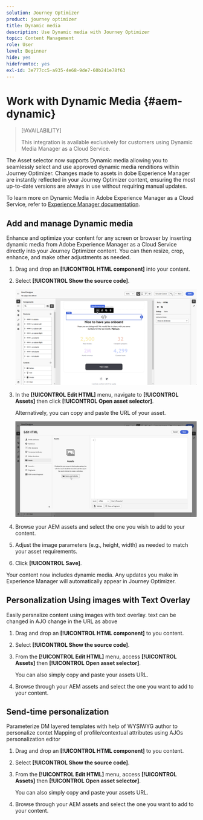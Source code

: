 ```yaml
---
solution: Journey Optimizer
product: journey optimizer
title: Dynamic media
description: Use Dynamic media with Journey Optimizer
topic: Content Management
role: User
level: Beginner
hide: yes
hidefromtoc: yes
exl-id: 3e777cc5-a935-4e68-9de7-60b241e78f63
---
```

# Work with Dynamic Media {#aem-dynamic}

>[!AVAILABILITY]
>
>This integration is available exclusively for customers using Dynamic Media Manager as a Cloud Service.

The Asset selector now supports Dynamic media allowing you to seamlessly select and use approved dynamic media renditions within Journey Optimizer. Changes made to assets in dobe Experience Manager are instantly reflected in your Journey Optimizer content, ensuring the most up-to-date versions are always in use without requiring manual updates.

To learn more on Dynamic Media in Adobe Experience Manager as a Cloud Service, refer to [Experience Manager documentation](https://experienceleague.adobe.com/en/docs/experience-manager-cloud-service/content/assets/dynamicmedia/dynamic-media).

## Add and manage Dynamic media

Enhance and optimize your content for any screen or browser by inserting dynamic media from Adobe Experience Manager as a Cloud Service directly into your Journey Optimizer content.  You can then resize, crop, enhance, and make other adjustments as needed.

1. Drag and drop an **[!UICONTROL HTML component]** into your content.

1. Select **[!UICONTROL Show the source code]**.

    ![](assets/dynamic-media-1.png)

1. In the **[!UICONTROL Edit HTML]** menu, navigate to **[!UICONTROL Assets]** then click **[!UICONTROL Open asset selector]**.

    Alternatively, you can copy and paste the URL of your asset.

    ![](assets/dynamic-media-2.png)

1. Browse your AEM assets and select the one you wish to add to your content.

1. Adjust the image parameters (e.g., height, width) as needed to match your asset requirements.

1. Click **[!UICONTROL Save]**.

Your content now includes dynamic media. Any updates you make in Experience Manager will automatically appear in Journey Optimizer.

## Personalization Using images with Text Overlay

Easily persnalize content using images with text overlay.
 text can be changed in AJO change in the URL as above

1. Drag and drop an **[!UICONTROL HTML component]** to you content.

1. Select **[!UICONTROL Show the source code]**.

1. From the **[!UICONTROL Edit HTML]** menu, access **[!UICONTROL Assets]** then **[!UICONTROL Open asset selector]**.

    You can also simply copy and paste your assets URL.

1. Browse through your AEM assets and select the one you want to add to your content.

## Send-time personalization 

Parameterize DM layered templates with help of WYSIWYG author to personalize contet
Mapping of profile/contextual attributes using AJOs personalization editor

1. Drag and drop an **[!UICONTROL HTML component]** to you content.

1. Select **[!UICONTROL Show the source code]**.

1. From the **[!UICONTROL Edit HTML]** menu, access **[!UICONTROL Assets]** then **[!UICONTROL Open asset selector]**.

    You can also simply copy and paste your assets URL.

1. Browse through your AEM assets and select the one you want to add to your content.

